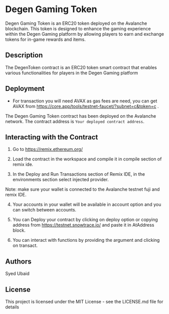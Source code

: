 # Degen Gaming Token

Degen Gaming Token is an ERC20 token deployed on the Avalanche blockchain. This token is designed to enhance the gaming experience within the Degen Gaming platform by allowing players to earn and exchange tokens for in-game rewards and items.

## Description
The DegenToken contract is an ERC20 token smart contract that enables various functionalities for players in the Degen Gaming platform

## Deployment
         
- For transaction you will need AVAX as gas fees are need, you can get AVAX from https://core.app/tools/testnet-faucet/?subnet=c&token=c .
         
The Degen Gaming Token contract has been deployed on the Avalanche network. The contract address is `Your deployed contract address`.

## Interacting with the Contract

1. Go to https://remix.ethereum.org/

2. Load the contract in the workspace and compile it in compile section of remix ide.

3. In the Deploy and Run Transactions section of Remix IDE, in the environments section select injected provider.

Note: make sure your wallet is connected to the Avalanche testnet fuji and remix IDE.

4. Your accounts in your wallet will be available in account option and you can switch between accounts.

5. You can Deploy your contract by clicking on deploy option or copying address from https://testnet.snowtrace.io/ and paste it in AtAddress block.

6. You can interact with functions by providing the argument and clicking on transact.


## Authors

Syed Ubaid

## License

This project is licensed under the MIT License - see the LICENSE.md file for details

